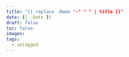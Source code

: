 ```yaml
---
title: "{{ replace .Name "-" " " | title }}"
date: {{ .Date }}
draft: false
toc: false
images:
tags: 
  - untagged
---
```

